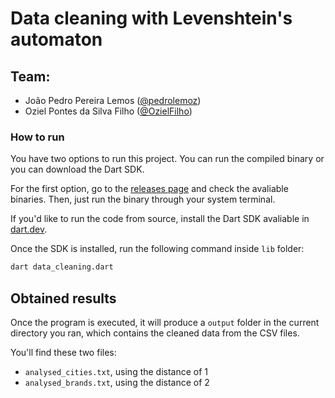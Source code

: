 # Data cleaning with Levenshtein's automaton

## Team:

- João Pedro Pereira Lemos ([@pedrolemoz](https://github.com/pedrolemoz))
- Oziel Pontes da Silva Filho ([@OzielFilho](https://github.com/OzielFilho))

### How to run

You have two options to run this project. You can run the compiled binary or you can download the Dart SDK.

For the first option, go to the [releases page](https://github.com/pedrolemoz/TheoryOfComputation/releases) and check the avaliable binaries. Then, just run the binary through your system terminal.

If you'd like to run the code from source, install the Dart SDK avaliable in [dart.dev](https://dart.dev/get-dart).

Once the SDK is installed, run the following command inside `lib` folder:

```bash
dart data_cleaning.dart
```

## Obtained results

Once the program is executed, it will produce a `output` folder in the current directory you ran, which contains the cleaned data from the CSV files.

You'll find these two files:

- `analysed_cities.txt`, using the distance of 1
- `analysed_brands.txt`, using the distance of 2